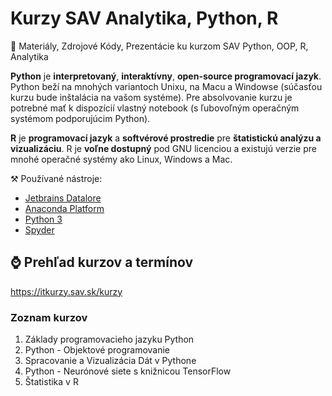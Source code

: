 # Kurzy SAV Analytika, Python, R
🐍 Materiály, Zdrojové Kódy, Prezentácie ku kurzom SAV Python, OOP, R, Analytika

**Python** je **interpretovaný**, **interaktívny**, **open-source programovací jazyk**. Python beží na mnohých variantoch Unixu, na Macu a Windowse (súčasťou kurzu bude inštalácia na vašom systéme). Pre absolvovanie kurzu je potrebné mať k dispozícií vlastný notebook (s ľubovoľným operačným systémom podporujúcim Python).

**R** je **programovací jazyk** a **softvérové prostredie** pre **štatistickú analýzu a vizualizáciu**. R je **voľne dostupný** pod GNU licenciou a existujú verzie pre mnohé operačné systémy ako Linux, Windows a Mac.

⚒️ Používané nástroje: 
- [Jetbrains Datalore](https://datalore.jetbrains.com/)
- [Anaconda Platform](https://www.anaconda.com/products/distribution)
- [Python 3](https://www.python.org/downloads/)
- [Spyder](https://www.spyder-ide.org/)

## ⌚ Prehľad kurzov a termínov
https://itkurzy.sav.sk/kurzy

### Zoznam kurzov
1. Základy programovacieho jazyku Python
2. Python - Objektové programovanie
3. Spracovanie a Vizualizácia Dát v Pythone
4. Python - Neurónové siete s knižnicou TensorFlow
5. Štatistika v R
